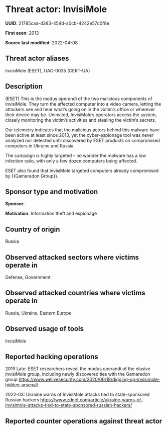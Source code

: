 # Threat actor: InvisiMole

**UUID**: 21785caa-d383-454d-a0cb-4242e57d0f8e

**First seen**: 2013

**Source last modified**: 2022-04-08

## Threat actor aliases

InvisiMole (ESET), UAC-0035 (CERT-UA)

## Description

(ESET) This is the modus operandi of the two malicious components of InvisiMole. They turn the affected computer into a video camera, letting the attackers see and hear what’s going on in the victim’s office or wherever their device may be. Uninvited, InvisiMole’s operators access the system, closely monitoring the victim’s activities and stealing the victim’s secrets.

Our telemetry indicates that the malicious actors behind this malware have been active at least since 2013, yet the cyber-espionage tool was never analyzed nor detected until discovered by ESET products on compromised computers in Ukraine and Russia.

The campaign is highly targeted – no wonder the malware has a low infection ratio, with only a few dozen computers being affected.

ESET also found that InvisiMole targeted computers already compromised by {{Gamaredon Group}}.

## Sponsor type and motivation

**Sponsor**: 

**Motivation**: Information theft and espionage


## Country of origin

Russia

## Observed attacked sectors where victims operate in

Defense, Government

## Observed attacked countries where victims operate in

Russia, Ukraine, Eastern Europe

## Observed usage of tools

InvisiMole

## Reported hacking operations

2019 Late: ESET researchers reveal the modus operandi of the elusive InvisiMole group, including newly discovered ties with the Gamaredon group
https://www.welivesecurity.com/2020/06/18/digging-up-invisimole-hidden-arsenal/

2022-03: Ukraine warns of InvisiMole attacks tied to state-sponsored Russian hackers
https://www.zdnet.com/article/ukraine-warns-of-invisimole-attacks-tied-to-state-sponsored-russian-hackers/

## Reported counter operations against threat actor





